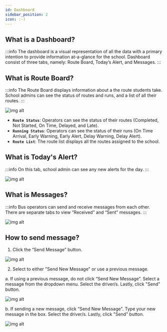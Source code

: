 ```yaml
---
id: Dashboard
sidebar_position: 2
icon: :-)
---
```


## What is a Dashboard?

:::info
The dashboard is a visual representation of all the data with a primary intention to provide information at-a-glance for the school. Dashboard consist of three tabs, namely: Route Board, Today’s Alert, and Messages.
:::

## What is Route Board?

:::info
The Route Board displays information about a the route students take. School admins can see the status of routes and runs, and a list of all their routes.
:::

![img alt](/img/dashboard-route-board.png)

- **`Route Status`**: Operators can see the status of their routes (Completed, Not Started, On Time, Delayed, and Late).
- **`Running Status`**: Operators can see the status of their runs (On Time Arrival, Early Warning, Early Alert, Delay Warning, Delay Alert).
- **`Route List`**: The route list displays all the routes assigned to the school.

## What is Today's Alert?

:::info
On this tab, school admin can see any new alerts for the day.
:::

![img alt](/img/dashboard-todays-alert.png)

## What is Messages?

:::info
Bus operators can send and receive messages from each other. There are separate tabs to view “Received” and “Sent” messages.
:::

![img alt](/img/dashboard-message.png)

## How to send message?

1. Click the “Send Message” button.

![img alt](/img/dashboard-message-send.png)

2. Select to either "Send New Message" or use a previous message.

a. If using a previous message, do not click “Send New Message”. Select a message from the dropdown menu. Select the driver/s. Lastly, click "Send" button.

![img alt](/img/dashboard-message-send-message-previous-message.png)

b. If sending a new message, click “Send New Message". Type your new message in the box. Select the driver/s. Lastly, click "Send" button.

![img alt](/img/dashboard-message-send-message-new-message.png)
